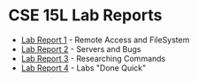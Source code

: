 # CSE 15L Lab Reports

- [Lab Report 1](reports/lab1.md) - Remote Access and FileSystem
- [Lab Report 2](reports/lab2.md) - Servers and Bugs
- [Lab Report 3](reports/lab3.md) - Researching Commands
- [Lab Report 4](reports/lab4.md) - Labs "Done Quick"
